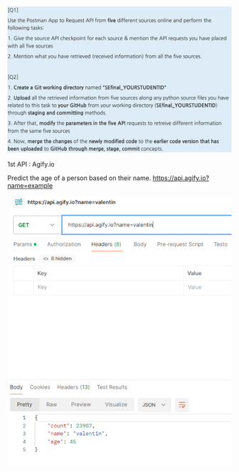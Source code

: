 ![alt text](image.png)

1st API : Agify.io

Predict the age of a person based on their name.
https://api.agify.io?name=example

![alt text](image-1.png)

